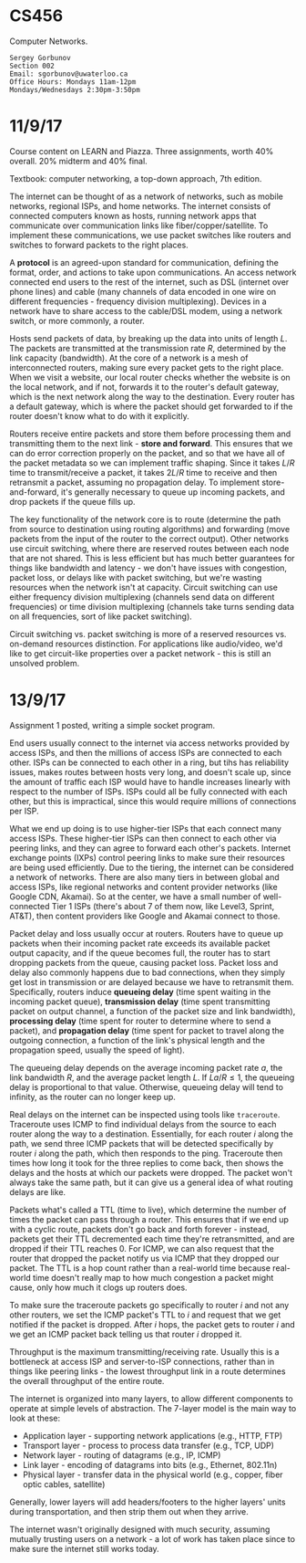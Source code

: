 CS456
=====

Computer Networks.

    Sergey Gorbunov
    Section 002
    Email: sgorbunov@uwaterloo.ca
    Office Hours: Mondays 11am-12pm
    Mondays/Wednesdays 2:30pm-3:50pm

# 11/9/17

Course content on LEARN and Piazza. Three assignments, worth 40% overall. 20% midterm and 40% final.

Textbook: computer networking, a top-down approach, 7th edition.

The internet can be thought of as a network of networks, such as mobile networks, regional ISPs, and home networks. The internet consists of connected computers known as hosts, running network apps that communicate over communication links like fiber/copper/satellite. To implement these communications, we use packet switches like routers and switches to forward packets to the right places.

A **protocol** is an agreed-upon standard for communication, defining the format, order, and actions to take upon communications. An access network connected end users to the rest of the internet, such as DSL (internet over phone lines) and cable (many channels of data encoded in one wire on different frequencies - frequency division multiplexing). Devices in a network have to share access to the cable/DSL modem, using a network switch, or more commonly, a router.

Hosts send packets of data, by breaking up the data into units of length $L$. The packets are transmitted at the transmission rate $R$, determined by the link capacity (bandwidth). At the core of a network is a mesh of interconnected routers, making sure every packet gets to the right place. When we visit a website, our local router checks whether the website is on the local network, and if not, forwards it to the router's default gateway, which is the next network along the way to the destination. Every router has a default gateway, which is where the packet should get forwarded to if the router doesn't know what to do with it explicitly.

Routers receive entire packets and store them before processing them and transmitting them to the next link - **store and forward**. This ensures that we can do error correction properly on the packet, and so that we have all of the packet metadata so we can implement traffic shaping. Since it takes $L/R$ time to transmit/receive a packet, it takes $2L/R$ time to receive and then retransmit a packet, assuming no propagation delay. To implement store-and-forward, it's generally necessary to queue up incoming packets, and drop packets if the queue fills up.

The key functionality of the network core is to route (determine the path from source to destination using routing algorithms) and forwarding (move packets from the input of the router to the correct output). Other networks use circuit switching, where there are reserved routes between each node that are not shared. This is less efficient but has much better guarantees for things like bandwidth and latency - we don't have issues with congestion, packet loss, or delays like with packet switching, but we're wasting resources when the network isn't at capacity. Circuit switching can use either frequency division multiplexing (channels send data on different frequencies) or time division multiplexing (channels take turns sending data on all frequencies, sort of like packet switching).

Circuit switching vs. packet switching is more of a reserved resources vs. on-demand resources distinction. For applications like audio/video, we'd like to get circuit-like properties over a packet network - this is still an unsolved problem.

# 13/9/17

Assignment 1 posted, writing a simple socket program.

End users usually connect to the internet via access networks provided by access ISPs, and then the millions of access ISPs are connected to each other. ISPs can be connected to each other in a ring, but tihs has reliability issues, makes routes between hosts very long, and doesn't scale up, since the amount of traffic each ISP would have to handle increases linearly with respect to the number of ISPs. ISPs could all be fully connected with each other, but this is impractical, since this would require millions of connections per ISP.

What we end up doing is to use higher-tier ISPs that each connect many access ISPs. These higher-tier ISPs can then connect to each other via peering links, and they can agree to forward each other's packets. Internet exchange points (IXPs) control peering links to make sure their resources are being used efficiently. Due to the tiering, the internet can be considered a network of networks. There are also many tiers in between global and access ISPs, like regional networks and content provider networks (like Google CDN, Akamai). So at the center, we have a small number of well-connected Tier 1 ISPs (there's about 7 of them now, like Level3, Sprint, AT&T), then content providers like Google and Akamai connect to those.

Packet delay and loss usually occur at routers. Routers have to queue up packets when their incoming packet rate exceeds its available packet output capacity, and if the queue becomes full, the router has to start dropping packets from the queue, causing packet loss. Packet loss and delay also commonly happens due to bad connections, when they simply get lost in transmission or are delayed because we have to retransmit them. Specifically, routers induce **queueing delay** (time spent waiting in the incoming packet queue), **transmission delay** (time spent transmitting packet on output channel, a function of the packet size and link bandwidth), **processing delay** (time spent for router to determine where to send a packet), and **propagation delay** (time spent for packet to travel along the outgoing connection, a function of the link's physical length and the propagation speed, usually the speed of light).

The queueing delay depends on the average incoming packet rate $a$, the link bandwidth $R$, and the average packet length $L$. If $La/R \le 1$, the queueing delay is proportional to that value. Otherwise, queueing delay will tend to infinity, as the router can no longer keep up.

Real delays on the internet can be inspected using tools like `traceroute`. Traceroute uses ICMP to find individual delays from the source to each router along the way to a destination. Essentially, for each router $i$ along the path, we send three ICMP packets that will be detected specifically by router $i$ along the path, which then responds to the ping. Traceroute then times how long it took for the three replies to come back, then shows the delays and the hosts at which our packets were dropped. The packet won't always take the same path, but it can give us a general idea of what routing delays are like.

Packets what's called a TTL (time to live), which determine the number of times the packet can pass through a router. This ensures that if we end up with a cyclic route, packets don't go back and forth forever - instead, packets get their TTL decremented each time they're retransmitted, and are dropped if their TTL reaches 0. For ICMP, we can also request that the router that dropped the packet notify us via ICMP that they dropped our packet. The TTL is a hop count rather than a real-world time because real-world time doesn't really map to how much congestion a packet might cause, only how much it clogs up routers does.

To make sure the traceroute packets go specifically to router $i$ and not any other routers, we set the ICMP packet's TTL to $i$ and request that we get notified if the packet is dropped. After $i$ hops, the packet gets to router $i$ and we get an ICMP packet back telling us that router $i$ dropped it.

Throughput is the maximum transmitting/receiving rate. Usually this is a bottleneck at access ISP and server-to-ISP connections, rather than in things like peering links - the lowest throughput link in a route determines the overall throughput of the entire route.

The internet is organized into many layers, to allow different components to operate at simple levels of abstraction. The 7-layer model is the main way to look at these:

* Application layer - supporting network applications (e.g., HTTP, FTP)
* Transport layer - process to process data transfer (e.g., TCP, UDP)
* Network layer - routing of datagrams (e.g., IP, ICMP)
* Link layer - encoding of datagrams into bits (e.g., Ethernet, 802.11n)
* Physical layer - transfer data in the physical world (e.g., copper, fiber optic cables, satellite)

Generally, lower layers will add headers/footers to the higher layers' units during transportation, and then strip them out when they arrive.

The internet wasn't originally designed with much security, assuming mutually trusting users on a network - a lot of work has taken place since to make sure the internet still works today.